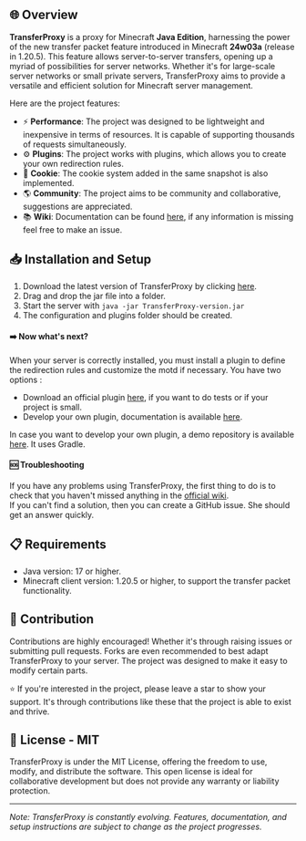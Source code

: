 ## 🌐 Overview

**TransferProxy** is a proxy for Minecraft **Java Edition**, harnessing the power of the new transfer packet feature
introduced in Minecraft **24w03a**
(release in 1.20.5). This feature allows server-to-server transfers, opening up a myriad of possibilities for server
networks.
Whether it's for large-scale server networks or small private servers, TransferProxy aims to provide a versatile and
efficient solution for Minecraft server management.

Here are the project features:

- ⚡ **Performance**: The project was designed to be lightweight and inexpensive in terms of resources. It is capable of
  supporting thousands of requests simultaneously.
- ⚙️ **Plugins**: The project works with plugins, which allows you to create your own redirection rules.
- 🍪 **Cookie**: The cookie system added in the same snapshot is also implemented.
- 🌎 **Community**: The project aims to be community and collaborative, suggestions are appreciated.
- 📚 **Wiki**: Documentation can be found [here](https://github.com/Darkkraft/TransferProxy/wiki), if any information is
  missing feel free to make an issue.

## 📥️ Installation and Setup

1. Download the latest version of TransferProxy by clicking [here](https://github.com/Darkkraft/TransferProxy/releases).
2. Drag and drop the jar file into a folder.
3. Start the server with ``java -jar TransferProxy-version.jar``
4. The configuration and plugins folder should be created.

#### ➡️ Now what's next?

When your server is correctly installed, you must install a plugin to define the redirection rules and customize the
motd if necessary. You have two options :

- Download an official plugin [here](https://github.com/Darkkraft/TransferProxy/wiki#official-plugins), if you want to
  do tests or if your project is small.
- Develop your own plugin, documentation is available [here](https://github.com/Darkkraft/TransferProxy/wiki/Plugins).

In case you want to develop your own plugin, a demo repository is
available [here](https://github.com/Darkkraft/TransferProxy-Demo-plugin). It uses Gradle.

#### 🆘 Troubleshooting

If you have any problems using TransferProxy, the first thing to do is to check that you haven't missed anything in
the [official wiki](https://github.com/Darkkraft/TransferProxy/wiki).
<br>If you can't find a solution, then you can create a GitHub issue. She should get an answer quickly.

## 📋 Requirements

- Java version: 17 or higher.
- Minecraft client version: 1.20.5 or higher, to support the transfer packet functionality.

## 🔌 Contribution

Contributions are highly encouraged! Whether it's through raising issues or submitting pull requests. Forks are even
recommended to best adapt TransferProxy to your server. The project was designed to make it easy to modify certain
parts.

⭐ If you're interested in the project, please leave a star to show your support. It's through contributions like these that the project is able to exist and thrive.

## 📄 License - MIT

TransferProxy is under the MIT License, offering the freedom to use, modify, and distribute the software. This open
license is ideal for collaborative development but does not provide any warranty or liability protection.

---

*Note: TransferProxy is constantly evolving. Features, documentation, and setup instructions are subject to change as
the project progresses.*
